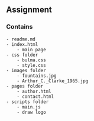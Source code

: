 ## Assignment 

### Contains

    - readme.md
    - index.html
        - main page
    - css folder
        - bulma.css
        - style.css
    - images folder
        - fountains.jpg
        - Arthur_C._Clarke_1965.jpg
    - pages folder
        - author.html
        - contact.html
    - scripts folder
        - main.js
        - draw logo